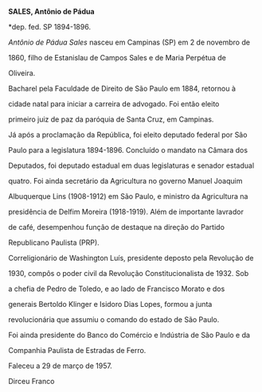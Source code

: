 **SALES, Antônio de Pádua**



\*dep. fed. SP 1894-1896.



*Antônio de Pádua Sales* nasceu em Campinas (SP) em 2 de novembro de

1860, filho de Estanislau de Campos Sales e de Maria Perpétua de

Oliveira.



Bacharel pela Faculdade de Direito de São Paulo em 1884, retornou à

cidade natal para iniciar a carreira de advogado. Foi então eleito

primeiro juiz de paz da paróquia de Santa Cruz, em Campinas.



Já após a proclamação da República, foi eleito deputado federal por São

Paulo para a legislatura 1894-1896. Concluído o mandato na Câmara dos

Deputados, foi deputado estadual em duas legislaturas e senador estadual

quatro. Foi ainda secretário da Agricultura no governo Manuel Joaquim

Albuquerque Lins (1908-1912) em São Paulo, e ministro da Agricultura na

presidência de Delfim Moreira (1918-1919). Além de importante lavrador

de café, desempenhou função de destaque na direção do Partido

Republicano Paulista (PRP).



Correligionário de Washington Luís, presidente deposto pela Revolução de

1930, compôs o poder civil da Revolução Constitucionalista de 1932. Sob

a chefia de Pedro de Toledo, e ao lado de Francisco Morato e dos

generais Bertoldo Klinger e Isidoro Dias Lopes, formou a junta

revolucionária que assumiu o comando do estado de São Paulo.



Foi ainda presidente do Banco do Comércio e Indústria de São Paulo e da

Companhia Paulista de Estradas de Ferro.



Faleceu a 29 de março de 1957.



Dirceu Franco



